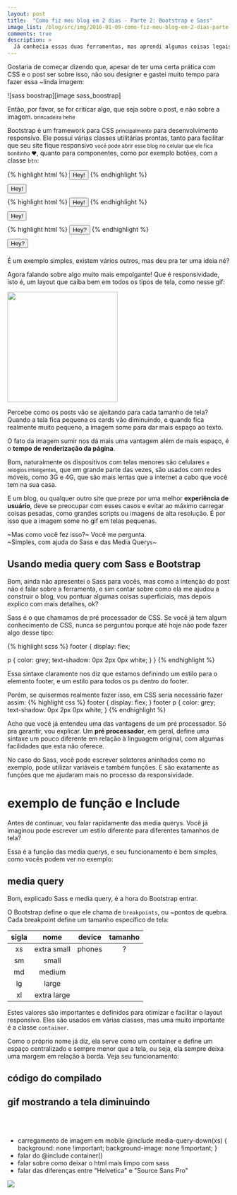 ```yaml
---
layout: post
title:  "Como fiz meu blog em 2 dias - Parte 2: Bootstrap e Sass"
image_list: /blog/src/img/2016-01-09-como-fiz-meu-blog-em-2-dias-parte-2.jpg
comments: true
description: >
  Já conhecia essas duas ferramentas, mas aprendi algumas coisas legais durante o desenvolvimento do blog e gostaria de mostrar para vocês! Olha aqui e me conte o que achou.
---
```

<style type="text/css">
  /* -- applyed only to this post -- */
  .-padding-change .-padding-element, .-padding-change pre {
    margin: 10px 0 !important;
  }
</style>

Gostaria de começar dizendo que, apesar de ter uma certa prática com CSS e o post ser sobre isso, não sou designer e gastei muito tempo para fazer essa ~linda imagem:

<span class="center-horizontal">
  ![sass boostrap][image sass_boostrap]
</span>

Então, por favor, se for criticar algo, que seja sobre o post, e não sobre a imagem. <small>brincadeira hehe</small>

Bootstrap é um framework para CSS <small>principalmente</small> para desenvolvimento responsivo. Ele possui várias classes utilitárias prontas, tanto para facilitar que seu site fique responsivo <small>você pode abrir esse blog no celular que ele fica bonitinho &hearts;</small>, quanto para componentes, como por exemplo botões, com a classe `btn`:

<div class="two-columns join -padding-change">
  {% highlight html %}
    <button>Hey!</button>
  {% endhighlight %}
  <div class="-padding-element">
    <button>Hey!</button>
  </div>
</div>
<div class="two-columns join -padding-change">
  {% highlight html %}
    <button class="btn">Hey!</button>
  {% endhighlight %}
  <div class="-padding-element">
    <button class="btn">Hey!</button>
  </div>
</div>
<div class="two-columns join -padding-change">
  {% highlight html %}
    <button class="btn btn-danger">Hey?</button>
  {% endhighlight %}
  <div class="-padding-element">
    <button class="btn btn-danger">Hey?</button>
  </div>
</div>

<p style="margin-top: 20px">
  É um exemplo simples, existem vários outros, mas deu pra ter uma ideia né?
</p>

Agora falando sobre algo muito mais empolgante! Que é responsividade, isto é, um layout que caiba bem em todos os tipos de tela, como nesse gif:

<span class="center-horizontal">
  <img src="/blog/src/img/2016-01-09-my-website-responsive.gif" style="height: 250px">
</span>

Percebe como os posts vão se ajeitando para cada tamanho de tela? Quando a tela fica pequena os cards vão diminuindo, e quando fica realmente muito pequeno, a imagem some para dar mais espaço ao texto.

O fato da imagem sumir nos dá mais uma vantagem além de mais espaço, é o <strong>tempo de renderização da página</strong>.

Bom, naturalmente os dispositivos com telas menores são celulares <small>e relógios inteligentes</small>, que em grande parte das vezes, são usados com redes móveis, como 3G e 4G, que são mais lentas que a internet a cabo que você tem na sua casa.

E um blog, ou qualquer outro site que preze por uma melhor <strong>experiência de usuário</strong>, deve se preocupar com esses casos e evitar ao máximo carregar coisas pesadas, como grandes <span class="highlight"><span class="nt">scripts</span> ou imagens de alta resolução. É por isso que a imagem some no gif em telas pequenas.

~Mas como você fez isso?~ Você me pergunta. <br>
~Simples, com ajuda do Sass e das Media Query<small class="clear">s</small>~

<h2>
  Usando media query com Sass e Bootstrap
</h2>

Bom, ainda não apresentei o Sass para vocês, mas como a intenção do post não é falar sobre a ferramenta, e sim contar sobre como ela me ajudou a construir o blog, vou pontuar algumas coisas superficiais, mas depois explico com mais detalhes, ok?

Sass é o que chamamos de pré processador de CSS. Se você já tem algum conhecimento de CSS, nunca se perguntou porque até hoje não pode fazer algo desse tipo:

{% highlight scss %}
footer {
  display: flex;
  
  p {
      color: grey;
      text-shadow: 0px 2px 0px white;
  }
}
{% endhighlight %}

Essa sintaxe claramente nos diz que estamos definindo um estilo para o elemento <span class="highlight"><span class="nt">footer</span>, e um estilo para todos os <span class="highlight"><span class="nt">p</span><small class="clear">s</small> dentro do <span class="highlight"><span class="nt">footer</span>.

Porém, se quisermos realmente fazer isso, em CSS seria necessário fazer assim:
{% highlight css %}
footer {
  display: flex;
}
footer p {
    color: grey;
    text-shadow: 0px 2px 0px white;
}
{% endhighlight %}

Acho que você já entendeu uma das vantagens de um pré processador. Só pra garantir, vou explicar. Um <strong>pré processador</strong>, em geral, define uma sintaxe um pouco diferente em relação à linguagem original, com algumas facilidades que esta não oferece.

No caso do Sass, você pode escrever seletores aninhados como no exemplo, pode utilizar variáveis e também funções. E são exatamente as funções que me ajudaram mais no processo da responsividade.

<h1>exemplo de função e Include </h1>

Antes de continuar, vou falar rapidamente das media querys. Você já imaginou pode escrever um estilo diferente para diferentes tamanhos de tela?

Essa é a função das media querys, e seu funcionamento é bem simples, como vocês podem ver no exemplo:

<h2>media query</h2>

Bom, explicado Sass e media query, é a hora do Bootstrap entrar. 

O Bootstrap define o que ele chama de `breakpoints`, ou ~pontos de quebra. Cada breakpoint define um tamanho específico de tela:

|sigla|nome|device|tamanho|
|:---:|:--:|:----:|:-----:|
|xs|extra small|phones|? 
|sm|small|
|md|medium|
|lg|large|
|xl|extra large|


Estes valores são importantes e definidos para otimizar e facilitar o layout responsivo. Eles são usados em várias classes, mas uma muito importante é a classe `container`. 

Como o próprio nome já diz, ela serve como um container e define um espaço centralizado e sempre menor que a tela, ou seja, ela sempre deixa uma margem em relação à borda. Veja seu funcionamento: 

<h2>código do compilado</h2>
<h2>gif mostrando a tela diminuindo</h2>



<br>
<br>

<ul>
  <li>
      carregamento de imagem em mobile
        @include media-query-down(xs) {
          background: none !important;
          background-image: none !important;
        }
  </li>

  <li>
    falar do @include container()
  </li>

  <li>
    falar sobre como deixar o html mais limpo com sass
  </li>
  <li>
    falar das diferenças entre "Helvetica" e "Source Sans Pro"
  </li>
</ul>

<img src="/blog/src/img/Captura de Tela (17).png">

[image sass_boostrap]: /blog/src/img/2016-01-09-como-fiz-meu-blog-em-2-dias-parte-2.jpg
[image my_website_responsive]: /blog/src/img/2016-01-09-my-website-responsive.gif